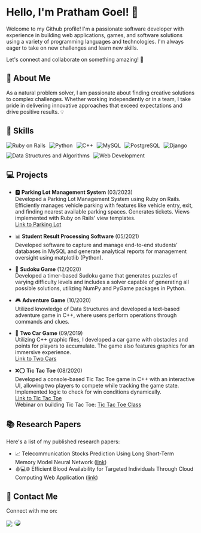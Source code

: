 # Hello, I'm Pratham Goel! 👋

Welcome to my Github profile! I'm a passionate software developer with experience in building web applications, games, and software solutions using a variety of programming languages and technologies. I'm always eager to take on new challenges and learn new skills.

Let's connect and collaborate on something amazing! 🤝
## 🚀 About Me

As a natural problem solver, I am passionate about finding creative solutions to complex challenges. Whether working independently or in a team, I take pride in delivering innovative approaches that exceed expectations and drive positive results. 💡

## 🔧 Skills

<div align="center" style="display:flex; flex-wrap: wrap; gap: 10px;">
  <img src="https://img.shields.io/badge/Ruby%20on%20Rails-red?style=for-the-badge&logo=rubyonrails" alt="Ruby on Rails"/>
  <img src="https://img.shields.io/badge/Python-blue?style=for-the-badge&logo=python" alt="Python"/>
  <img src="https://img.shields.io/badge/C++-purple?style=for-the-badge&logo=c%2B%2B" alt="C++"/>
  <img src="https://img.shields.io/badge/MySQL-orange?style=for-the-badge&logo=mysql" alt="MySQL"/>
  <img src="https://img.shields.io/badge/PostgreSQL-blueviolet?style=for-the-badge&logo=postgresql" alt="PostgreSQL"/>
  <img src="https://img.shields.io/badge/Django-green?style=for-the-badge&logo=django" alt="Django"/>
  <img src="https://img.shields.io/badge/Data%20Structures%20and%20Algorithms-black?style=for-the-badge&logo=data" alt="Data Structures and Algorithms"/>
  <img src="https://img.shields.io/badge/Web%20Development-teal?style=for-the-badge&logo=web" alt="Web Development"/>
</div>


## 💻 Projects

- 🅿️ **Parking Lot Management System** (03/2023) <br>
  Developed a Parking Lot Management System using Ruby on Rails. Efficiently manages vehicle parking with features like vehicle entry, exit, and finding nearest available parking spaces. Generates tickets. Views implemented with Ruby on Rails' view templates. <br>
  [Link to Parking Lot](https://github.com/pratham16121/parking_lot)


- 📊 **Student Result Processing Software** (05/2021) <br>
  Developed software to capture and manage end-to-end students’ databases in MySQL and generate analytical reports for management oversight using matplotlib (Python). 

- 🎲 **Sudoku Game** (12/2020) <br>
  Developed a timer-based Sudoku game that generates puzzles of varying difficulty levels and includes a solver capable of generating all possible solutions, utilizing NumPy and PyGame packages in Python.

- 🎮 **Adventure Game** (10/2020) <br>
  Utilized knowledge of Data Structures and developed a text-based adventure game in C++, where users perform operations through commands and clues.

- 🚗 **Two Car Game** (09/2019) <br>
  Utilizing C++ graphic files, I developed a car game with obstacles and points for players to accumulate. The game also features graphics for an immersive experience. <br>
  [Link to Two Cars](https://github.com/pratham16121/Two-Cars)

- ❌⭕ **Tic Tac Toe** (08/2020) <br>
  Developed a console-based Tic Tac Toe game in C++ with an interactive UI, allowing two players to compete while tracking the game state. Implemented logic to check for win conditions dynamically. <br>
  [Link to Tic Tac Toe](https://github.com/Pratham16121/Tic-Tac-Toe) <br>
  Webinar on building Tic Tac Toe: [Tic Tac Toe Class](https://www.suas.ac.in/game-development-strategies/)


## 📚 Research Papers 

Here's a list of my published research papers:

- 📈 Telecommunication Stocks Prediction Using Long Short-Term Memory Model Neural Network ([link](https://link.springer.com/chapter/10.1007/978-3-031-21750-0_26))
- 🩸💻🌐 Efficient Blood Availability for Targeted Individuals Through Cloud Computing Web Application ([link](https://ieeexplore.ieee.org/document/10284940))


## 📱 Contact Me

Connect with me on:

[<img src="https://img.icons8.com/color/32/000000/linkedin.png"/>](https://www.linkedin.com/in/pratham16121/)
[<img src="https://img.icons8.com/ios-filled/30/000000/github.png" style="border: 2px solid white; border-radius: 50%; background-color: #333;"/>](https://github.com/Pratham16121/)
